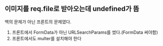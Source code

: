 ## 이미지를 req.file로 받아오는데 undefined가 뜸
백의 문제가 아닌 프론트의 문제였다. 
1. 프론트에서 FormData가 아닌 URLSearchParams를 썼다.(FormData 써야함)
2. 프론트에서도 multer를 설치해야 한다
